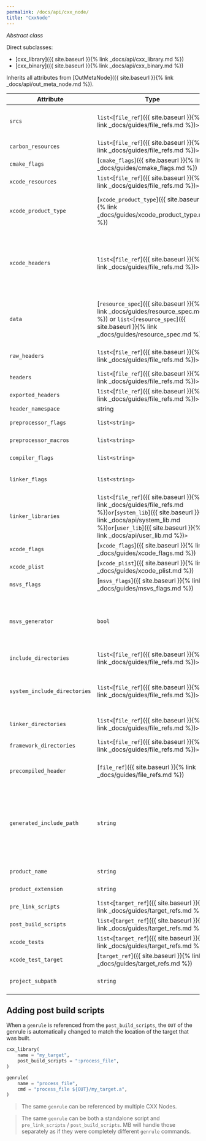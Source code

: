 ```yaml
---
permalink: /docs/api/cxx_node/
title: "CxxNode"
---
```


*Abstract class*

Direct subclasses:

- [cxx_library]({{ site.baseurl }}{% link _docs/api/cxx_library.md %})
- [cxx_binary]({{ site.baseurl }}{% link _docs/api/cxx_binary.md %})

Inherits all attributes from [OutMetaNode]({{ site.baseurl }}{% link _docs/api/out_meta_node.md %}).

| Attribute | Type | Description |
|-----------|------|-------------|
| `srcs` | `list<`[`file_ref`]({{ site.baseurl }}{% link _docs/guides/file_refs.md %})`>` | List of files to be added to this target. Both headers and sources can be added using property. Targets can have 0 or more source files. |
| `carbon_resources` | `list<`[`file_ref`]({{ site.baseurl }}{% link _docs/guides/file_refs.md %})`>` |  List of Carbon resources to be added to the Xcode target. |
| `cmake_flags` | [`cmake_flags`]({{ site.baseurl }}{% link _docs/guides/cmake_flags.md %}) | Custom flags added to the current target in the generated CMake project. |
| `xcode_resources` | `list<`[`file_ref`]({{ site.baseurl }}{% link _docs/guides/file_refs.md %})`>` |  List of Xcode resources to be added to the Xcode target. |
| `xcode_product_type` | [`xcode_product_type`]({{ site.baseurl }}{% link _docs/guides/xcode_product_type.md %}) | Sets the Xcode product type of the target. Use this property to create Xcode Frameworks. Defaults to `"application"` for `cxx_binary` targets and `"library"` for `cxx_library` targets. |
| `xcode_headers` | `list<`[`file_ref`]({{ site.baseurl }}{% link _docs/guides/file_refs.md %})`>` | List of headers to be added to the Xcode Framework Header Copy rule. Use [`target.xcode_private`]({{ site.baseurl }}{% link _docs/api/target.md %}#xcode-header-filters) or [`target.xcode_public`]({{ site.baseurl }}{% link _docs/api/target.md %}#xcode-header-filters) filters to make the headers private or public. |
| `data` | [`resource_spec`]({{ site.baseurl }}{% link _docs/guides/resource_spec.md %}) or `list<`[`resource_spec`]({{ site.baseurl }}{% link _docs/guides/resource_spec.md %})`>` | List of files to copy into the executable bundle. Check the [`resource_spec`]({{ site.baseurl }}{% link _docs/guides/resource_spec.md %})documentation for more info and examples. |
| `raw_headers` | `list<`[`file_ref`]({{ site.baseurl }}{% link _docs/guides/file_refs.md %})`>` | List of header files to be added to this target. Similar to `srcs` above, but the files will never be compiled, even if using a ".cpp" extension. |
| `headers` | `list<`[`file_ref`]({{ site.baseurl }}{% link _docs/guides/file_refs.md %})`>` | Reserved for future use. |
| `exported_headers` | `list<`[`file_ref`]({{ site.baseurl }}{% link _docs/guides/file_refs.md %})`>` | Reserved for future use. |
| `header_namespace` | string | Reserved for future use. |
| `preprocessor_flags` | `list<string>` | List of preprocessor flags to be used when compiling the files of the current target. |
| `preprocessor_macros` | `list<string>` | List of preprocessor macros to be used when compiling the files of the current target. |
| `compiler_flags` | `list<string>` | List of compiler flags to be used when compiling the files of the current target. |
| `linker_flags` | `list<string>` | List of linker flags to be used when compiling/linking the files of the current target. |
| `linker_libraries` | `list<`[`file_ref`]({{ site.baseurl }}{% link _docs/guides/file_refs.md %})` or `[`system_lib`]({{ site.baseurl }}{% link _docs/api/system_lib.md %})` or `[`user_lib`]({{ site.baseurl }}{% link _docs/api/user_lib.md %})`>` | List of libraries to be linked to the target. See the [Linking binaries]({{ site.baseurl }}{% link _docs/guides/linking_binaries.md %}) page for more details. |
| `xcode_flags` | [`xcode_flags`]({{ site.baseurl }}{% link _docs/guides/xcode_flags.md %}) | Custom flags added to the current target in the generated Xcode project. |
| `xcode_plist` | [`xcode_plist`]({{ site.baseurl }}{% link _docs/guides/xcode_plist.md %}) | List of properties added to the generated Xcode plist file for the current target. |
| `msvs_flags` | [`msvs_flags`]({{ site.baseurl }}{% link _docs/guides/msvs_flags.md %}) | Custom flags added to the current target in the generated Microsoft Visual Studio project. |
| `msvs_generator` | `bool` | By default MetaBuild avoid linking Microsoft Visual Studio targets between each other to improve performance. Set this property to true to force adding this target as a reference dependency to all of its dependents. This is commonly used for projects that generate IDL fils using the MIDL compiler. |
| `include_directories` | `list<`[`file_ref`]({{ site.baseurl }}{% link _docs/guides/file_refs.md %})`>` | List of include directories used when compiling the files of the current target. |
| `system_include_directories` | `list<`[`file_ref`]({{ site.baseurl }}{% link _docs/guides/file_refs.md %})`>` | Same as `include_directories` above, but allows using the `#include <name_of_file>` syntax to include the files. This property is exactly the same as `include_directories` when using the Microsoft Visual Studio generator. |
| `linker_directories` | `list<`[`file_ref`]({{ site.baseurl }}{% link _docs/guides/file_refs.md %})`>` | List of linker directories used when compiling / linking the files of the current target. |
| `framework_directories` | `list<`[`file_ref`]({{ site.baseurl }}{% link _docs/guides/file_refs.md %})`>` | List of Xcode framework directories used when compiling / linking the files of the current target. |
| `precompiled_header` | [`file_ref`]({{ site.baseurl }}{% link _docs/guides/file_refs.md %}) | Header file that is automatically inserted before the first line when compiling the source files in this target. |
| `generated_include_path` | `string` | Path used to generate headers like the `ExportMacro.h` file. Defaults to `{project_name}/{module_name}/{target_name}`. If the target is inside the root module, then the `module_name` is skipped and the folder becomes `{project_name}/{target_name}`. Read more about the generated `ExportMacro.h` file in the [DLLs on MetaBuild]({{ site.baseurl }}{% link _docs/guides/dlls.md %}) guide. |
| `product_name` | `string` | The name used by the generated binary file. Defaults to the name of the target. |
| `product_extension` | `string` | The extension of the generated binary file. Must include the `.`. |
| `pre_link_scripts` | `list<`[`target_ref`]({{ site.baseurl }}{% link _docs/guides/target_refs.md %})`>` | Link to action nodes that run before linking this target. |
| `post_build_scripts` | `list<`[`target_ref`]({{ site.baseurl }}{% link _docs/guides/target_refs.md %})`>` | Link to action nodes after building this target. |
| `xcode_tests` | `list<`[`target_ref`]({{ site.baseurl }}{% link _docs/guides/target_refs.md %})`>` | Link to xcode tests for the target. |
| `xcode_test_target` | [`target_ref`]({{ site.baseurl }}{% link _docs/guides/target_refs.md %}) | Link to the host application for an xcode test. |
| `project_subpath` | `string` | Define a folder in the code editor (Xcode, Visual Studio) to store the source code contained in this node. |


## Adding post build scripts

When a `genrule` is referenced from the `post_build_scripts`, the `OUT` of the genrule is automatically changed to match the location of the target that was built.

```python
cxx_library(
    name = "my_target",
    post_build_scripts = ":process_file",
)

genrule(
    name = "process_file",
    cmd = "process_file ${OUT}/my_target.a",
)
```

> The same `genrule` can be referenced by multiple CXX Nodes.

> The same `genrule` can be both a standalone script and `pre_link_scripts` / `post_build_scripts`. MB will handle those separately as if they were completely different `genrule` commands.
